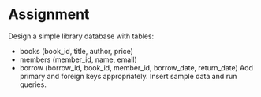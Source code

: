 # Assignment
Design a simple library database with tables:
- books (book_id, title, author, price)
- members (member_id, name, email)
- borrow (borrow_id, book_id, member_id, borrow_date, return_date)
Add primary and foreign keys appropriately. Insert sample data and run queries.
